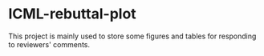 # ICML-rebuttal-plot
This project is mainly used to store some figures and tables for responding to reviewers' comments. 
